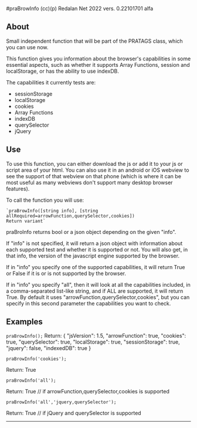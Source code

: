 #praBrowInfo
(cc)(p) Redalan Net 2022
vers. 0.22101701 alfa


## About

Small independent function that will be part of the PRATAGS class, which you can use now.

This function gives you information about the browser's capabilities in some essential aspects, such as whether it supports Array Functions, session and localStorage, or has the ability to use indexDB.

The capabilities it currently tests are:
- sessionStorage
- localStorage
- cookies
- Array Functions
- indexDB
- querySelector
- jQuery

## Use

To use this function, you can either download the js or add it to your js or script area of your html. You can also use it in an android or iOS webview to see the support of that webview on that phone (which is where it can be most useful as many webviews don't support many desktop browser features).

To call the function you will use:
~~~
`praBrowInfo([string info], [string allRequired=arrowFunction,querySelector,cookies])
Return variant`
~~~

praBroInfo returns bool or a json object depending on the given "info".

If "info" is not specified, it will return a json object with information about each supported test and whether it is supported or not. You will also get, in that info, the version of the javascript engine supported by the browser.

If in "info" you specify one of the supported capabilities, it will return True or False if it is or is not supported by the browser.

If in "info" you specify "all", then it will look at all the capabilities included, in a comma-separated list-like string, and if ALL are supported, it will return True. By default it uses "arrowFunction,querySelector,cookies", but you can specify in this second parameter the capabilities you want to check.

## Examples

`
praBrowInfo();
`
Return:
{
  "jsVersion": 1.5,
  "arrowFunction": true,
  "cookies": true,
  "querySelector": true,
  "localStorage": true,
  "sessionStorage": true,
  "jquery": false,
  "indexedDB": true
}

`
praBrowInfo('cookies');
`

Return:
True

`
praBrowInfo('all');
`

Return:
True // if arrowFunction,querySelector,cookies is supported


`
praBrowInfo('all','jquery,querySelector');
`

Return:
True // if jQuery and querySelector is supported


---